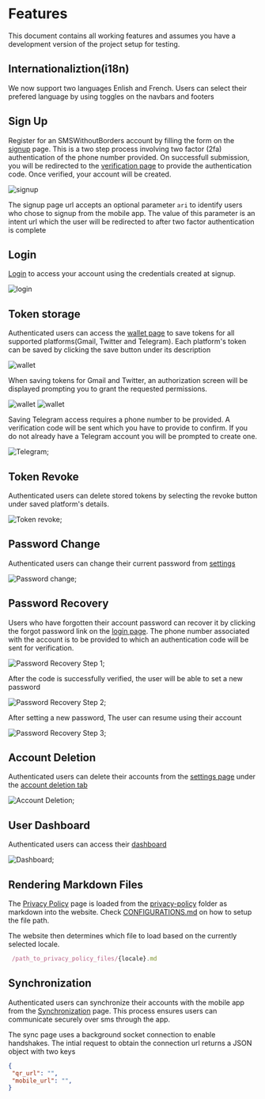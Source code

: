 # Features

This document contains all working features and assumes you have a development version of the project setup for testing.

## Internationaliztion(i18n)

We now support two languages Enlish and French. Users can select their prefered language by using toggles on the navbars and footers

## Sign Up

Register for an SMSWithoutBorders account by filling the form on the [signup](http://localhost:18000/sign-up) page. This is a two step process involving two factor (2fa) authentication of the phone number provided. On successfull submission, you will be redirected to the [verification page](http://localhost:18000/sign-up/verify) to provide the authentication code. Once verified, your account will be created.

![signup](images/signup.png)

The signup page url accepts an optional parameter `ari` to identify users who chose to signup from the mobile app. The value of this parameter is an intent url which the user will be redirected to after two factor authentication is complete

## Login

[Login](http://localhost:18000/login) to access your account using the credentials created at signup.

![login](images/login.png)

## Token storage

Authenticated users can access the [wallet page](http://localhost:18000/dashboard/wallet) to save tokens for all supported platforms(Gmail, Twitter and Telegram). Each platform's token can be saved by clicking the save button under its description

![wallet](images/wallet.png)

When saving tokens for Gmail and Twitter, an authorization screen will be displayed prompting you to grant the requested permissions.

![wallet](images/gmail_authorization.png)  ![wallet](images/twitter_authorization.png)

Saving Telegram access requires a phone number to be provided. A verification code will be sent which you have to provide to confirm. If you do not already have a Telegram account you will be prompted to create one.

![Telegram](images/telegram.png);

## Token Revoke

Authenticated users can delete stored tokens by selecting the revoke button under saved platform's details.

![Token revoke](images/token-revoke.png);

## Password Change

Authenticated users can change their current password from [settings](http://localhost:18000/dashboard/settings/change-password)

![Password change](images/password-change.png);

## Password Recovery

Users who have forgotten their account password can recover it by clicking the forgot password link on the [login page](http://localhost:18000/login). The phone number associated with the account is to be provided to which an authentication code will be sent for verification.

![Password Recovery Step 1](images/password-recovery-step-1.png);

After the code is successfully verified, the user will be able to set a new password

![Password Recovery Step 2](images/password-recovery-step-2.png);

After setting a new password, The user can resume using their account

![Password Recovery Step 3](images/password-recovery-step-3.png);

## Account Deletion

Authenticated users can delete their accounts from the [settings page](http://localhost:18000/dashboard/settings) under the [account deletion tab](http://localhost:18000/dashboard/settings/delete-account)

![Account Deletion](images/account-deletion.png);

## User Dashboard

Authenticated users can access their [dashboard](http://localhost:18000/dashboard/metrics)

![Dashboard](images/dashboard.png);

## Rendering Markdown Files

The [Privacy Policy](http://localhost:18000/privacy-policy) page is loaded from the [privacy-policy](./privacy-policy/) folder as markdown into the website. Check [CONFIGURATIONS.md](CONFIGURATIONS.md) on how to setup the file path.

The website then determines which file to load based on the currently selected locale.

```js
 /path_to_privacy_policy_files/{locale}.md
```

## Synchronization

Authenticated users can synchronize their accounts with the mobile app from the [Synchronization](https://localhost:18000/dashboard/sync) page. This process ensures users can communicate securely over sms through the app.

The sync page uses a background socket connection to enable handshakes. The intial request to obtain the connection url returns a JSON object with two keys

```JSON
{
 "qr_url": "",
 "mobile_url": "",
}
```